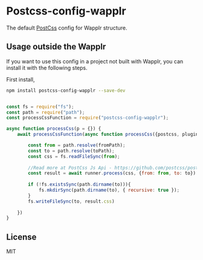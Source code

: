 # Postcss-config-wapplr

The default [PostCss](https://github.com/postcss/postcss) config for Wapplr structure.

## Usage outside the Wapplr

If you want to use this config in a project not built with Wapplr, you can install it with the following steps.

First install, 

```sh
npm install postcss-config-wapplr --save-dev
```

```js

const fs = require("fs");
const path = require("path");
const processCssFunction = require("postcss-config-wapplr");

async function processCss(p = {}) {
    await processCssFunction(async function processCss({postcss, plugins, runner}) {

        const from = path.resolve(fromPath);
        const to = path.resolve(toPath);
        const css = fs.readFileSync(from);
        
        //Read more at PostCss Js Api - https://github.com/postcss/postcss#js-api
        const result = await runner.process(css, {from: from, to: to})
        
        if (!fs.existsSync(path.dirname(to))){
            fs.mkdirSync(path.dirname(to), { recursive: true });
        }
        fs.writeFileSync(to, result.css)
        
    })
}
```

## License

MIT
